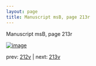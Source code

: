 ```yaml
---
layout: page
title: Manuscript msB, page 213r
---
```


Manuscript msB, page 213r

[![image](http://www.homermultitext.org/iipsrv?OBJ=IIP,1.0&FIF=/project/homer/pyramidal/deepzoom/hmt/vbbifolio/pending/vb_212v_213r.tif&WID=100&CVT=JPEG)](http://www.homermultitext.org/ict2/?urn=urn:cite2:hmt:vbbifolio.pending:vb_212v_213r)

prev:  [212v](../212v) | next:  [213v](../213v)

